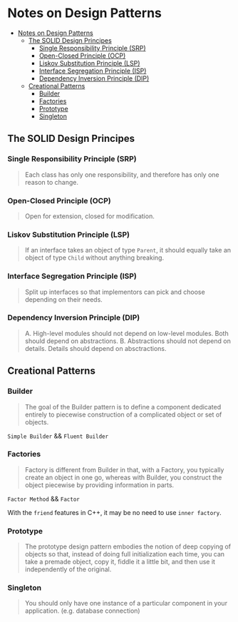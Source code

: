 # Notes on Design Patterns

- [Notes on Design Patterns](#notes-on-design-patterns)
  - [The SOLID Design Principes](#the-solid-design-principes)
    - [Single Responsibility Principle (SRP)](#single-responsibility-principle-srp)
    - [Open-Closed Principle (OCP)](#open-closed-principle-ocp)
    - [Liskov Substitution Principle (LSP)](#liskov-substitution-principle-lsp)
    - [Interface Segregation Principle (ISP)](#interface-segregation-principle-isp)
    - [Dependency Inversion Principle (DIP)](#dependency-inversion-principle-dip)
  - [Creational Patterns](#creational-patterns)
    - [Builder](#builder)
    - [Factories](#factories)
    - [Prototype](#prototype)
    - [Singleton](#singleton)

## The SOLID Design Principes

### Single Responsibility Principle (SRP)

> Each class has only one responsibility, and therefore has only one reason to change.

### Open-Closed Principle (OCP)

> Open for extension, closed for modification. 

### Liskov Substitution Principle (LSP)

> If an interface takes an object of type `Parent`, it should equally take an object of type `Child` without anything breaking.

### Interface Segregation Principle (ISP)

> Split up interfaces so that implementors can pick and choose depending on their needs.

### Dependency Inversion Principle (DIP)

> A. High-level modules should not depend on low-level modules. Both should depend on abstractions.
> B. Abstractions should not depend on details. Details should depend on absctractions.

## Creational Patterns

### Builder

> The goal of the Builder pattern is to define a component dedicated entirely to piecewise construction of a complicated object or set of objects.

`Simple Builder` && `Fluent Builder`

### Factories

> Factory is different from Builder in that, with a Factory, you typically create an object in one go, whereas with Builder, you construct the object piecewise by providing information in parts.

`Factor Method` &&  `Factor`

With the `friend` features in C++, it may be no need to use `inner factory`.

### Prototype

> The prototype design pattern embodies the notion of deep copying of objects so that, instead of doing full initialization each time, you can take a premade object, copy it, fiddle it a little bit, and then use it independently of the original.

### Singleton

> You should only have one instance of a particular component in your application. (e.g. database connection)